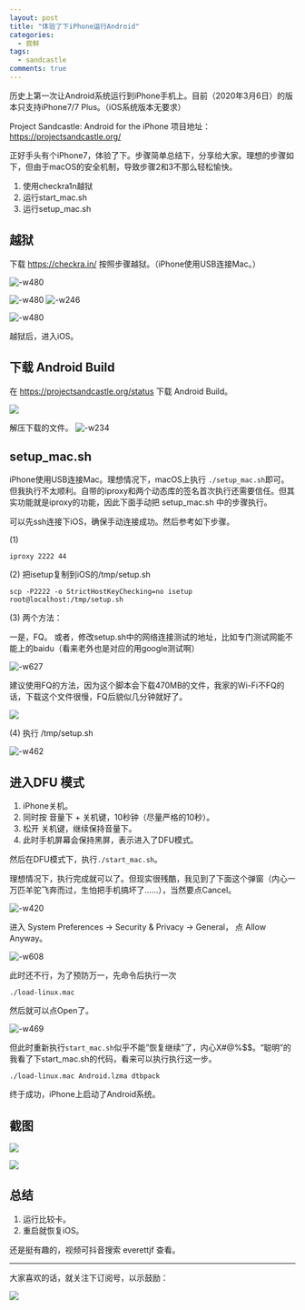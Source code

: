 ```yaml
---
layout: post
title: "体验了下iPhone运行Android"
categories:
  - 尝鲜
tags:
  - sandcastle
comments: true
---
```


历史上第一次让Android系统运行到iPhone手机上。目前（2020年3月6日）的版本只支持iPhone7/7 Plus。（iOS系统版本无要求）

Project Sandcastle: Android for the iPhone 
项目地址：https://projectsandcastle.org/

正好手头有个iPhone7，体验了下。步骤简单总结下，分享给大家。理想的步骤如下，但由于macOS的安全机制，导致步骤2和3不那么轻松愉快。

1. 使用checkra1n越狱
2. 运行start_mac.sh
3. 运行setup_mac.sh

<!-- more -->

## 越狱

下载 https://checkra.in/ 按照步骤越狱。（iPhone使用USB连接Mac。）

![-w480](/media/15834927122755.jpg)


![-w480](/media/15834927589010.jpg)
![-w246](/media/15834927957183.jpg)

![-w480](/media/15834928119092.jpg)

越狱后，进入iOS。

## 下载 Android Build

在 https://projectsandcastle.org/status 下载 Android Build。

![](/media/15835109011989.jpg)

解压下载的文件。
![-w234](/media/15835110829022.jpg)

## setup_mac.sh

iPhone使用USB连接Mac。理想情况下，macOS上执行 `./setup_mac.sh`即可。但我执行不太顺利。自带的iproxy和两个动态库的签名首次执行还需要信任。但其实功能就是iproxy的功能，因此下面手动把 setup_mac.sh 中的步骤执行。

可以先ssh连接下iOS，确保手动连接成功。然后参考如下步骤。

(1)

```
iproxy 2222 44
```

(2)
把isetup复制到iOS的/tmp/setup.sh

```
scp -P2222 -o StrictHostKeyChecking=no isetup root@localhost:/tmp/setup.sh
```

(3)
两个方法：

一是，FQ。
或者，修改setup.sh中的网络连接测试的地址，比如专门测试网能不能上的baidu（看来老外也是对应的用google测试啊）


![-w627](/media/15835114471189.jpg)


建议使用FQ的方法，因为这个脚本会下载470MB的文件，我家的Wi-Fi不FQ的话，下载这个文件很慢，FQ后貌似几分钟就好了。

![](/media/15835117141314.jpg)



(4) 执行 /tmp/setup.sh

![-w462](/media/15835063026640.jpg)



## 进入DFU 模式

1. iPhone关机。
2. 同时按 音量下 + 关机键，10秒钟（尽量严格的10秒）。
3. 松开 关机键，继续保持音量下。
4. 此时手机屏幕会保持黑屏，表示进入了DFU模式。

然后在DFU模式下，执行`./start_mac.sh`。

理想情况下，执行完成就可以了。但现实很残酷，我见到了下面这个弹窗（内心一万匹羊驼飞奔而过，生怕把手机搞坏了……），当然要点Cancel。

![-w420](/media/15835119951796.jpg)


进入 System Preferences -> Security & Privacy -> General， 点 Allow Anyway。

![-w608](/media/15835120714520.jpg)

此时还不行，为了预防万一，先命令后执行一次

```
./load-linux.mac
```

然后就可以点Open了。

![-w469](/media/15835077352704.jpg)

但此时重新执行`start_mac.sh`似乎不能”恢复继续”了，内心X#@%$$。“聪明”的我看了下start_mac.sh的代码，看来可以执行执行这一步。

```
./load-linux.mac Android.lzma dtbpack
```

终于成功，iPhone上启动了Android系统。

## 截图

![](/media/15835124510615.jpg)

![](/media/15835124757092.jpg)




## 总结


1. 运行比较卡。
2. 重启就恢复iOS。

还是挺有趣的，视频可抖音搜索 everettjf 查看。

---

大家喜欢的话，就关注下订阅号，以示鼓励：

![](/images/fun.jpg)



